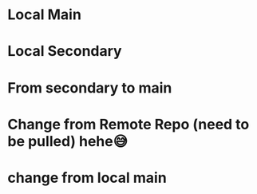 # Local Main
#    Local Secondary

# From secondary to main

# Change from Remote Repo (need to be pulled) hehe😅

# change from local main